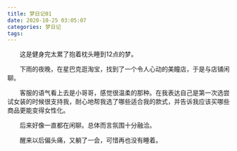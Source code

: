 ```yaml
---
title: 梦日记01
date: 2020-10-25 03:05:07
categories: 梦日记
tags:
---
```

&emsp;&emsp;这是健身完太累了抱着枕头睡到12点的梦。

<!-- more -->

&emsp;&emsp;下雨的夜晚，在星巴克逛淘宝，找到了一个令人心动的美瞳店，于是与店铺闲聊。

&emsp;&emsp;客服的语气看上去是小哥哥，感觉很温柔的那种。在我表达自己是第一次选尝试女装的时候很支持我，耐心地帮我选了哪些适合我的款式，并告诉我应该买哪些商品更能变得女性化。

&emsp;&emsp;后来好像一直都在闲聊。总体而言氛围十分融洽。

&emsp;&emsp;醒来以后偏头痛，又躺了一会，可惜再也没有睡着。
